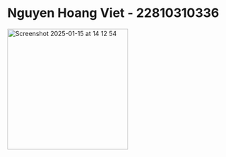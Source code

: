 # Nguyen Hoang Viet - 22810310336


<img width="273" alt="Screenshot 2025-01-15 at 14 12 54" src="https://github.com/user-attachments/assets/606fdccb-013f-4d2a-bfed-74ffdce0df37" />
